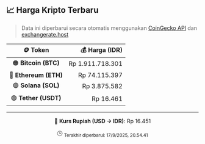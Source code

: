 

<!-- HARGA_KRIPTO -->
## 📈 Harga Kripto Terbaru

> Data ini diperbarui secara otomatis menggunakan [CoinGecko API](https://www.coingecko.com/) dan [exchangerate.host](https://exchangerate.host/)

<div align="center">

| 🪙 Token | 💰 Harga (IDR) |
|:------:|---------------:|
| 🟠 **Bitcoin (BTC)**   | Rp 1.911.718.301 |
| 🔵 **Ethereum (ETH)**  | Rp 74.115.397 |
| 🟣 **Solana (SOL)**    | Rp 3.875.582 |
| 🟢 **Tether (USDT)**   | Rp 16.461 |

---

💱 **Kurs Rupiah (USD → IDR)**: Rp 16.451

🕒 <sub>Terakhir diperbarui: 17/9/2025, 20.54.41</sub>

</div>
<!-- /HARGA_KRIPTO -->